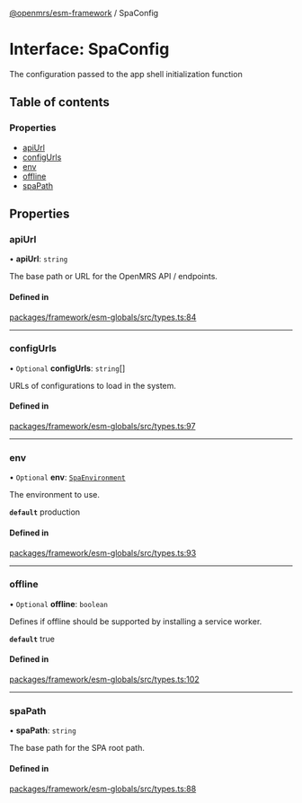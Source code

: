 [@openmrs/esm-framework](../API.md) / SpaConfig

# Interface: SpaConfig

The configuration passed to the app shell initialization function

## Table of contents

### Properties

- [apiUrl](SpaConfig.md#apiurl)
- [configUrls](SpaConfig.md#configurls)
- [env](SpaConfig.md#env)
- [offline](SpaConfig.md#offline)
- [spaPath](SpaConfig.md#spapath)

## Properties

### apiUrl

• **apiUrl**: `string`

The base path or URL for the OpenMRS API / endpoints.

#### Defined in

[packages/framework/esm-globals/src/types.ts:84](https://github.com/openmrs/openmrs-esm-core/blob/main/packages/framework/esm-globals/src/types.ts#L84)

___

### configUrls

• `Optional` **configUrls**: `string`[]

URLs of configurations to load in the system.

#### Defined in

[packages/framework/esm-globals/src/types.ts:97](https://github.com/openmrs/openmrs-esm-core/blob/main/packages/framework/esm-globals/src/types.ts#L97)

___

### env

• `Optional` **env**: [`SpaEnvironment`](../API.md#spaenvironment)

The environment to use.

**`default`** production

#### Defined in

[packages/framework/esm-globals/src/types.ts:93](https://github.com/openmrs/openmrs-esm-core/blob/main/packages/framework/esm-globals/src/types.ts#L93)

___

### offline

• `Optional` **offline**: `boolean`

Defines if offline should be supported by installing a service worker.

**`default`** true

#### Defined in

[packages/framework/esm-globals/src/types.ts:102](https://github.com/openmrs/openmrs-esm-core/blob/main/packages/framework/esm-globals/src/types.ts#L102)

___

### spaPath

• **spaPath**: `string`

The base path for the SPA root path.

#### Defined in

[packages/framework/esm-globals/src/types.ts:88](https://github.com/openmrs/openmrs-esm-core/blob/main/packages/framework/esm-globals/src/types.ts#L88)
